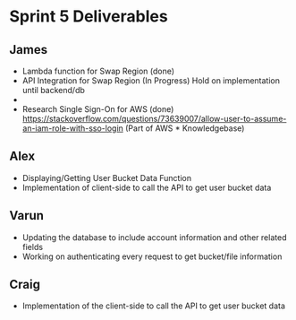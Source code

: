 # Sprint 5 Deliverables

## James
- Lambda function for Swap Region (done)
- API Integration for Swap Region (In Progress) Hold on implementation until backend/db
- 
- Research Single Sign-On for AWS (done) https://stackoverflow.com/questions/73639007/allow-user-to-assume-an-iam-role-with-sso-login (Part of AWS * Knowledgebase)
## Alex
- Displaying/Getting User Bucket Data Function
- Implementation of client-side to call the API to get user bucket data

## Varun
- Updating the database to include account information and other related fields
- Working on authenticating every request to get bucket/file information

## Craig
- Implementation of the client-side to call the API to get user bucket data
